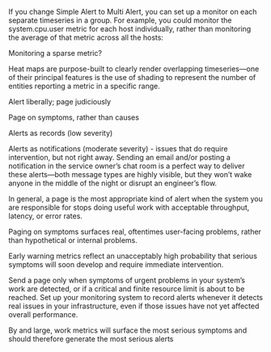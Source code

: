 If you change Simple Alert to Multi Alert, you can set up a monitor on each separate timeseries in a group. For example, you could monitor the system.cpu.user metric for each host individually, rather than monitoring the average of that metric across all the hosts:

Monitoring a sparse metric?

Heat maps are purpose-built to clearly render overlapping timeseries—one of their principal features is the use of shading to represent the number of entities reporting a metric in a specific range.

Alert liberally; page judiciously

Page on symptoms, rather than causes

Alerts as records (low severity)

Alerts as notifications (moderate severity) - issues that do require intervention, but not right away. Sending an email and/or posting a notification in the service owner’s chat room is a perfect way to deliver these alerts—both message types are highly visible, but they won’t wake anyone in the middle of the night or disrupt an engineer’s flow.

In general, a page is the most appropriate kind of alert when the system you are responsible for stops doing useful work with acceptable throughput, latency, or error rates.

Paging on symptoms surfaces real, oftentimes user-facing problems, rather than hypothetical or internal problems.

Early warning metrics reflect an unacceptably high probability that serious symptoms will soon develop and require immediate intervention.

Send a page only when symptoms of urgent problems in your system’s
work are detected, or if a critical and finite resource limit is
about to be reached.
Set up your monitoring system to record alerts whenever it detects
real issues in your infrastructure, even if those issues have not
yet affected overall performance.

By and large, work metrics will surface the most serious symptoms and should therefore generate the most serious alerts


